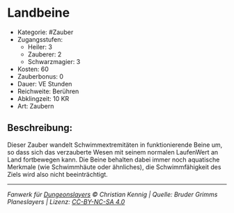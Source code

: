 # Landbeine

- Kategorie: #Zauber
- Zugangsstufen:
  - Heiler: 3
  - Zauberer: 2
  - Schwarzmagier: 3
- Kosten: 60
- Zauberbonus: 0
- Dauer: VE Stunden
- Reichweite: Berühren
- Abklingzeit: 10 KR
- Art: Zaubern

## Beschreibung:

Dieser Zauber wandelt Schwimmextremitäten in funktionierende Beine um, so dass sich das verzauberte Wesen mit seinem normalen LaufenWert an Land fortbewegen kann. Die Beine behalten dabei immer noch aquatische Merkmale (wie Schwimmhäute oder ähnliches), die Schwimmfähigkeit des Ziels wird also nicht beeinträchtigt.

---

_Fanwerk für [Dungeonslayers](https://www.dungeonslayers.net/) © Christian Kennig | Quelle: Bruder Grimms Planeslayers | Lizenz: [CC-BY-NC-SA 4.0](https://creativecommons.org/licenses/by-nc-sa/4.0/deed.de)_
